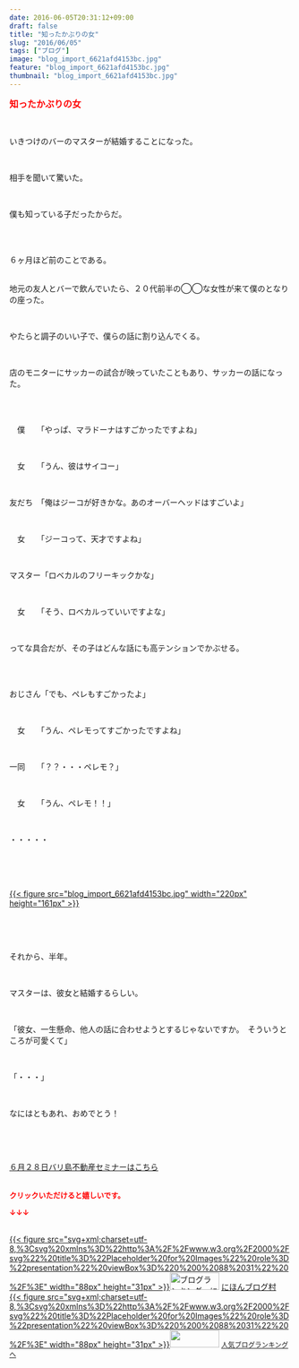 ```yaml
---
date: 2016-06-05T20:31:12+09:00
draft: false
title: "知ったかぶりの女"
slug: "2016/06/05"
tags: ["ブログ"]
image: "blog_import_6621afd4153bc.jpg"
feature: "blog_import_6621afd4153bc.jpg"
thumbnail: "blog_import_6621afd4153bc.jpg"
---
```

<p><font color="#ff0000" size="3"><strong>知ったかぶりの女</strong></font></p><br/><p>いきつけのバーのマスターが結婚することになった。</p><br/><p>相手を聞いて驚いた。</p><br/><p>僕も知っている子だったからだ。</p><br/><br/><p>６ヶ月ほど前のことである。</p><p><br/>地元の友人とバーで飲んでいたら、２０代前半の◯◯な女性が来て僕のとなりの座った。</p><br/><p>やたらと調子のいい子で、僕らの話に割り込んでくる。</p><br/><p>店のモニターにサッカーの試合が映っていたこともあり、サッカーの話になった。</p><br/><br/><p>　僕　　「やっぱ、マラドーナはすごかったですよね」</p><br/><p>　女　　「うん、彼はサイコー」</p><br/><p>友だち　「俺はジーコが好きかな。あのオーバーヘッドはすごいよ」</p><br/><p>　女　　「ジーコって、天才ですよね」</p><br/><p>マスター「ロベカルのフリーキックかな」</p><br/><p>　女　　「そう、ロベカルっていいですよな」</p><br/><p>ってな具合だが、その子はどんな話にも高テンションでかぶせる。</p><br/><br/><p>おじさん「でも、ペレもすごかったよ」</p><br/><p>　女　　「うん、ペレモってすごかったですよね」</p><br/><p>一同　　「？？・・・ペレモ？」</p><br/><p>　女　　「うん、ペレモ！！」</p><br/><p>・・・・・</p><br/><br/><p><br/><a href="blog_import_6621afd54aa14.jpg">{{< figure src="blog_import_6621afd4153bc.jpg" width="220px" height="161px" >}}</a><br/></p><br/><p><br/></p><p>それから、半年。</p><br/><p>マスターは、彼女と結婚するらしい。</p><br/><p>「彼女、一生懸命、他人の話に合わせようとするじゃないですか。　そういうところが可愛くて」</p><br/><p>「・・・」</p><br/><p>なにはともあれ、おめでとう！　</p><p><br/></p><br/><p><a href="iin.co.jp" target="_blank">６月２８日バリ島不動産セミナーはこちら</a> <br/><br/></p><p><font color="#ff0000" size="2"><strong>クリックいただけると嬉しいです。<br/></strong></font></p><p><font color="#ff0000" size="2"><strong>↓↓↓</strong></font></p><p><br/><a href="http://www.blogmura.com/ranking.html" target="_blank">{{< figure src="svg+xml;charset=utf-8,%3Csvg%20xmlns%3D%22http%3A%2F%2Fwww.w3.org%2F2000%2Fsvg%22%20title%3D%22Placeholder%20for%20Images%22%20role%3D%22presentation%22%20viewBox%3D%220%200%2088%2031%22%20%2F%3E" width="88px" height="31px" >}}<noscript><img border="0" alt="ブログランキング・にほんブログ村へ" src="https://img-proxy.blog-video.jp/images?url=http%3A%2F%2Fwww.blogmura.com%2Fimg%2Fwww88_31.gif" width="88" height="31"></noscript></a> <a href="http://www.blogmura.com/ranking.html" target="_blank">にほんブログ村</a> <br/><a title="人気ブログランキングへ" href="link.php?1804582">{{< figure src="svg+xml;charset=utf-8,%3Csvg%20xmlns%3D%22http%3A%2F%2Fwww.w3.org%2F2000%2Fsvg%22%20title%3D%22Placeholder%20for%20Images%22%20role%3D%22presentation%22%20viewBox%3D%220%200%2088%2031%22%20%2F%3E" width="88px" height="31px" >}}<noscript><img border="0" src="https://blog.with2.net/img/banner/banner_22.gif" width="88" height="31"></noscript></a> <a style="FONT-SIZE: 12px" href="link.php?1804582">人気ブログランキングへ</a> </p>

